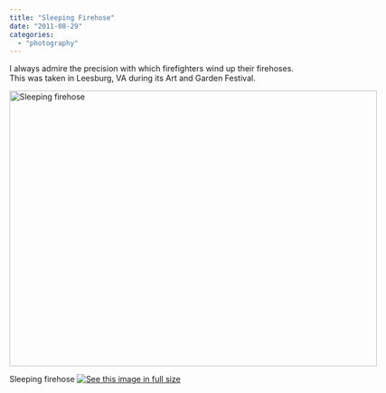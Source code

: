 ```yaml
---
title: "Sleeping Firehose"
date: "2011-08-29"
categories: 
  - "photography"
---
```

I always admire the precision with which firefighters wind up their firehoses. This was taken in Leesburg, VA during its Art and Garden Festival. 

<div class='wp-caption aligncenter' style='width: 660px; margin-left: auto; margin-right: auto;'>
<img width='650px' height='488px' alt="Sleeping firehose" title='Sleeping firehose' src='/uploads/2011/08/Leesburg/firehose_m.jpg'>
<p class='wp-caption-text'>Sleeping firehose <a href='/uploads/2011/08/Leesburg/firehose_l.jpg'><img alt='See this image in full size' src='/static/fs_img.jpg' /></a></p>
</div>

